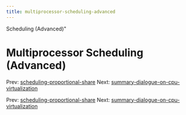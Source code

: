 ```yaml
---
title: multiprocessor-scheduling-advanced
---
```


Scheduling (Advanced)"

# Multiprocessor Scheduling (Advanced)

Prev:
[scheduling-proportional-share](scheduling-proportional-share.md)
Next:
[summary-dialogue-on-cpu-virtualization](summary-dialogue-on-cpu-virtualization.md)

Prev:
[scheduling-proportional-share](scheduling-proportional-share.md)
Next:
[summary-dialogue-on-cpu-virtualization](summary-dialogue-on-cpu-virtualization.md)
